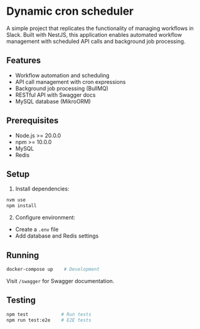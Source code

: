 # Dynamic cron scheduler

A simple project that replicates the functionality of managing workflows in Slack. Built with NestJS, this application enables automated workflow management with scheduled API calls and background job processing.

## Features

- Workflow automation and scheduling
- API call management with cron expressions
- Background job processing (BullMQ)
- RESTful API with Swagger docs
- MySQL database (MikroORM)

## Prerequisites

- Node.js >= 20.0.0
- npm >= 10.0.0
- MySQL
- Redis

## Setup

1. Install dependencies:

```bash
nvm use
npm install
```

2. Configure environment:

- Create a `.env` file
- Add database and Redis settings

## Running

```bash
docker-compose up    # Development
```

Visit `/swagger` for Swagger documentation.

## Testing

```bash
npm test            # Run tests
npm run test:e2e    # E2E tests
```
